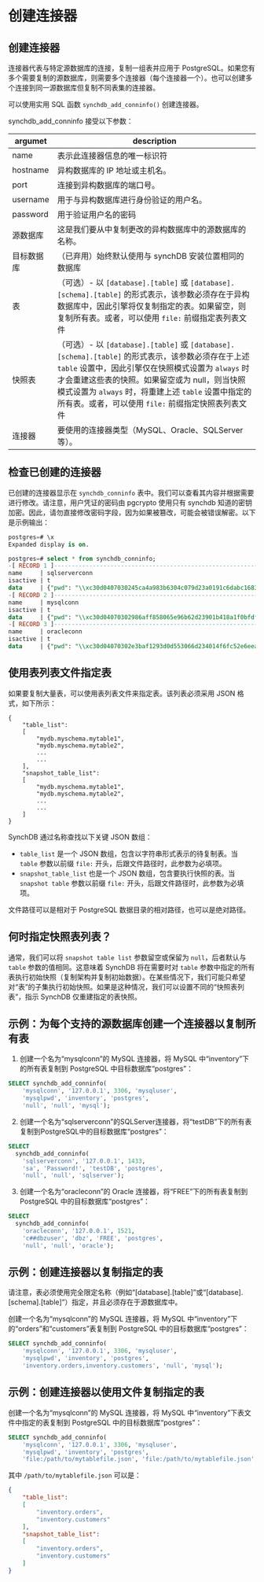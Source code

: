 # 创建连接器

## **创建连接器**

连接器代表与特定源数据库的连接，复制一组表并应用于 PostgreSQL。如果您有多个需要复制的源数据库，则需要多个连接器（每个连接器一个）。也可以创建多个连接到同一源数据库但复制不同表集的连接器。

可以使用实用 SQL 函数 `synchdb_add_conninfo()` 创建连接器。

synchdb_add_conninfo 接受以下参数：

| argumet | description |
|-------------------- |-|
| name | 表示此连接器信息的唯一标识符 |
| hostname | 异构数据库的 IP 地址或主机名。|
| port | 连接到异构数据库的端口号。|
| username | 用于与异构数据库进行身份验证的用户名。|
| password | 用于验证用户名的密码 |
| 源数据库 | 这是我们要从中复制更改的异构数据库中的源数据库的名称。|
| 目标数据库 | （已弃用）始终默认使用与 synchDB 安装位置相同的数据库 |
| 表 |（可选）- 以 `[database].[table]` 或 `[database].[schema].[table]` 的形式表示，该参数必须存在于异构数据库中，因此引擎将仅复制指定的表。如果留空，则复制所有表。或者，可以使用 `file:` 前缀指定表列表文件 |
| 快照表 |（可选）- 以 `[database].[table]` 或 `[database].[schema].[table]` 的形式表示，该参数必须存在于上述 `table` 设置中，因此引擎仅在快照模式设置为 `always` 时才会重建这些表的快照。如果留空或为 null，则当快照模式设置为 `always` 时，将重建上述 `table` 设置中指定的所有表。或者，可以使用 `file:` 前缀指定快照表列表文件 |
| 连接器 | 要使用的连接器类型（MySQL、Oracle、SQLServer 等）。|

## **检查已创建的连接器**

已创建的连接器显示在 `synchdb_conninfo` 表中。我们可以查看其内容并根据需要进行修改。请注意，用户凭证的密码由 pgcrypto 使用只有 synchdb 知道的密钥加密。因此，请勿直接修改密码字段，因为如果被篡改，可能会被错误解密。以下是示例输出：

```sql
postgres=# \x
Expanded display is on.

postgres=# select * from synchdb_conninfo;
-[ RECORD 1 ]-----------------------------------------------------------------------------------------------------------------------------------------------------------------------------------------------------------------------------------------------------------------------------------------------------------------
name     | sqlserverconn
isactive | t
data     | {"pwd": "\\xc30d0407030245ca4a983b6304c079d23a0191c6dabc1683e4f66fc538db65b9ab2788257762438961f8201e6bcefafa60460fbf441e55d844e7f27b31745f04e7251c0123a159540676c4", "port": 1433, "user": "sa", "dstdb": "postgres", "srcdb": "testDB", "table": "null", "hostname": "192.168.1.86", "connector": "sqlserver"}
-[ RECORD 2 ]-----------------------------------------------------------------------------------------------------------------------------------------------------------------------------------------------------------------------------------------------------------------------------------------------------------------
name     | mysqlconn
isactive | t
data     | {"pwd": "\\xc30d04070302986aff858065e96b62d23901b418a1f0bfdf874ea9143ec096cd648a1588090ee840de58fb6ba5a04c6430d8fe7f7d466b70a930597d48b8d31e736e77032cb34c86354e", "port": 3306, "user": "mysqluser", "dstdb": "postgres", "srcdb": "inventory", "table": "null", "hostname": "192.168.1.86", "connector": "mysql"}
-[ RECORD 3 ]-----------------------------------------------------------------------------------------------------------------------------------------------------------------------------------------------------------------------------------------------------------------------------------------------------------------
name     | oracleconn
isactive | t
data     | {"pwd": "\\xc30d04070302e3baf1293d0d553066d234014f6fc52e6eea425884b1f65f1955bf504b85062dfe538ca2e22bfd6db9916662406fc45a3a530b7bf43ce4cfaa2b049a1c9af8", "port": 1528, "user": "c##dbzuser", "dstdb": "postgres", "srcdb": "FREE", "table": "null", "hostname": "192.168.1.86", "connector": "oracle"}


```

## **使用表列表文件指定表**

如果要复制大量表，可以使用表列表文件来指定表。该列表必须采用 JSON 格式，如下所示：

```
{
    "table_list":
    [
        "mydb.myschema.mytable1",
        "mydb.myschema.mytable2",
        ...
        ...
    ],
    "snapshot_table_list":
    [
        "mydb.myschema.mytable1",
        "mydb.myschema.mytable2",
        ...
        ...
    ]
}
```

SynchDB 通过名称查找以下关键 JSON 数组：
* `table_list` 是一个 JSON 数组，包含以字符串形式表示的待复制表。当 `table` 参数以前缀 `file:` 开头，后跟文件路径时，此参数为必填项。
* `snapshot_table_list` 也是一个 JSON 数组，包含要执行快照的表。当 `snapshot table` 参数以前缀 `file:` 开头，后跟文件路径时，此参数为必填项。

文件路径可以是相对于 PostgreSQL 数据目录的相对路径，也可以是绝对路径。

## **何时指定快照表列表？**

通常，我们可以将 `snapshot table list` 参数留空或保留为 `null`，后者默认与 `table` 参数的值相同。这意味着 SynchDB 将在需要时对 `table` 参数中指定的所有表执行初始快照（复制架构并复制初始数据）。在某些情况下，我们可能只希望对“表”的子集执行初始快照。如果是这种情况，我们可以设置不同的“快照表列表”，指示 SynchDB 仅重建指定的表快照。

## **示例：为每个支持的源数据库创建一个连接器以复制所有表**

1. 创建一个名为“mysqlconn”的 MySQL 连接器，将 MySQL 中“inventory”下的所有表复制到 PostgreSQL 中目标数据库“postgres”：
```sql
SELECT synchdb_add_conninfo(
    'mysqlconn', '127.0.0.1', 3306, 'mysqluser', 
    'mysqlpwd', 'inventory', 'postgres', 
    'null', 'null', 'mysql');
```

2. 创建一个名为“sqlserverconn”的SQLServer连接器，将“testDB”下的所有表复制到PostgreSQL中的目标数据库“postgres”：
```sql
SELECT 
  synchdb_add_conninfo(
    'sqlserverconn', '127.0.0.1', 1433, 
    'sa', 'Password!', 'testDB', 'postgres', 
    'null', 'null', 'sqlserver');
```

3. 创建一个名为“oracleconn”的 Oracle 连接器，将“FREE”下的所有表复制到 PostgreSQL 中的目标数据库“postgres”：
```sql
SELECT 
  synchdb_add_conninfo(
    'oracleconn', '127.0.0.1', 1521, 
    'c##dbzuser', 'dbz', 'FREE', 'postgres', 
    'null', 'null', 'oracle');
```

## **示例：创建连接器以复制指定的表**

请注意，表必须使用完全限定名称（例如“[database].[table]”或“[database].[schema].[table]”）指定，并且必须存在于源数据库中。

创建一个名为“mysqlconn”的 MySQL 连接器，将 MySQL 中“inventory”下的“orders”和“customers”表复制到 PostgreSQL 中的目标数据库“postgres”：
```sql
SELECT synchdb_add_conninfo(
    'mysqlconn', '127.0.0.1', 3306, 'mysqluser', 
    'mysqlpwd', 'inventory', 'postgres', 
    'inventory.orders,inventory.customers', 'null', 'mysql');

```

## **示例：创建连接器以使用文件复制指定的表**

创建一个名为“mysqlconn”的 MySQL 连接器，将 MySQL 中“inventory”下表文件中指定的表复制到 PostgreSQL 中的目标数据库“postgres”：
```sql
SELECT synchdb_add_conninfo(
    'mysqlconn', '127.0.0.1', 3306, 'mysqluser', 
    'mysqlpwd', 'inventory', 'postgres', 
    'file:/path/to/mytablefile.json', 'file:/path/to/mytablefile.json', 'mysql');

```

其中 `/path/to/mytablefile.json` 可以是：
```json
{
    "table_list":
    [
        "inventory.orders",
        "inventory.customers"
    ],
    "snapshot_table_list":
    [
        "inventory.orders",
        "inventory.customers"
    ]
}
```